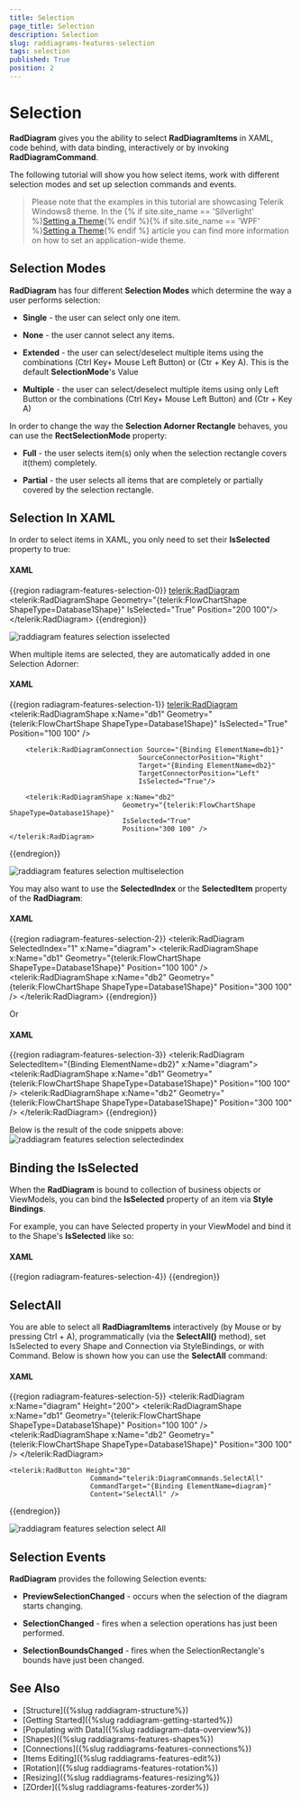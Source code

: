 ```yaml
---
title: Selection
page_title: Selection
description: Selection
slug: raddiagrams-features-selection
tags: selection
published: True
position: 2
---
```


# Selection

__RadDiagram__ gives you the ability to select __RadDiagramItems__ in XAML, code behind, with data binding, interactively or by invoking __RadDiagramCommand__.	  

The following tutorial will show you how select items, work with different selection modes and set up selection commands and events.

>Please note that the examples in this tutorial are showcasing Telerik Windows8 theme. In the {% if site.site_name == 'Silverlight' %}[Setting a Theme](http://www.telerik.com/help/silverlight/common-styling-apperance-setting-theme.html#Setting_Application-Wide_Built-In_Theme_in_the_Code-Behind){% endif %}{% if site.site_name == 'WPF' %}[Setting a Theme](http://www.telerik.com/help/wpf/common-styling-apperance-setting-theme-wpf.html#Setting_Application-Wide_Built-In_Theme_in_the_Code-Behind){% endif %} article you can find more information on how to set an application-wide theme.		

## Selection Modes

__RadDiagram__ has four different __Selection Modes__ which determine the way a user performs selection:		

* __Single__ - the user can select only one item.			

* __None__ - the user cannot select any items.			

* __Extended__ - the user can select/deselect multiple items using the combinations (Ctrl Key+ Mouse Left Button) or (Ctr + Key A). This is the default __SelectionMode__'s Value			

* __Multiple__ - the user can select/deselect multiple items using only Left Button or the combinations (Ctrl Key+ Mouse Left Button) and (Ctr + Key A)			

In order to change the way the __Selection Adorner Rectangle__ behaves, you can use the __RectSelectionMode__ property:		

* __Full__ - the user selects item(s) only when the selection rectangle covers it(them) completely.			  

* __Partial__ - the user selects all items that are completely or partially covered by the selection rectangle.			  

## Selection In XAML

In order to select items in XAML, you only need to set their __IsSelected__ property to true:		

#### __XAML__
{{region radiagram-features-selection-0}}
	<telerik:RadDiagram>
		<telerik:RadDiagramShape Geometry="{telerik:FlowChartShape ShapeType=Database1Shape}"
								IsSelected="True"
								Position="200 100"/>
	</telerik:RadDiagram>
{{endregion}}

![raddiagram features selection isselected](images/raddiagram_features_selection_isselected.png)

When multiple items are selected, they are automatically added in one Selection Adorner:

#### __XAML__
{{region radiagram-features-selection-1}}
	<telerik:RadDiagram>
		<telerik:RadDiagramShape x:Name="db1"
								Geometry="{telerik:FlowChartShape ShapeType=Database1Shape}"
								IsSelected="True"
								Position="100 100" />

		<telerik:RadDiagramConnection Source="{Binding ElementName=db1}"
									SourceConnectorPosition="Right"
									Target="{Binding ElementName=db2}"
									TargetConnectorPosition="Left"
									IsSelected="True"/>

		<telerik:RadDiagramShape x:Name="db2"
								Geometry="{telerik:FlowChartShape ShapeType=Database1Shape}"
								IsSelected="True"
								Position="300 100" />
	</telerik:RadDiagram>		
{{endregion}}

![raddiagram features selection multiselection](images/raddiagram_features_selection_multiselection.png)

You may also want to use the __SelectedIndex__ or the __SelectedItem__ property of the __RadDiagram__:
		

#### __XAML__
{{region radiagram-features-selection-2}}
	<telerik:RadDiagram  SelectedIndex="1"
						x:Name="diagram">
		<telerik:RadDiagramShape x:Name="db1"
								Geometry="{telerik:FlowChartShape ShapeType=Database1Shape}"
								Position="100 100" />
		<telerik:RadDiagramShape x:Name="db2"
								Geometry="{telerik:FlowChartShape ShapeType=Database1Shape}"
								Position="300 100" />
	</telerik:RadDiagram>
{{endregion}}

Or

#### __XAML__
{{region radiagram-features-selection-3}}
	<telerik:RadDiagram  SelectedItem="{Binding ElementName=db2}"
						x:Name="diagram">
		<telerik:RadDiagramShape x:Name="db1"
								Geometry="{telerik:FlowChartShape ShapeType=Database1Shape}"
								Position="100 100" />
		<telerik:RadDiagramShape x:Name="db2"
								Geometry="{telerik:FlowChartShape ShapeType=Database1Shape}"
								Position="300 100" />
	</telerik:RadDiagram>
{{endregion}}

Below is the result of the code snippets above:![raddiagram features selection selectedindex](images/raddiagram_features_selection_selectedindex.png)

## Binding the IsSelected

When the __RadDiagram__ is bound to collection of business objects or ViewModels, you can bind the __IsSelected__ property of an item via __Style Bindings__.		

For example, you can have Selected property in your ViewModel and bind it to the Shape's __IsSelected__ like so:		

#### __XAML__
{{region radiagram-features-selection-4}}
	<Style TargetType="telerik:RadDiagramShape">
		<Setter Property="IsSelected" Value="{Binding Selected, Mode=TwoWay}" />
	</Style>
{{endregion}}

## SelectAll

You are able to select all __RadDiagramItems__ interactively (by Mouse or by pressing Ctrl + A), programmatically (via the __SelectAll()__ method), set IsSelected to every Shape and Connection via StyleBindings, or with Command. Below is shown how you can use the __SelectAll__ command:

#### __XAML__
{{region radiagram-features-selection-5}}
	<telerik:RadDiagram x:Name="diagram" Height="200">
		<telerik:RadDiagramShape x:Name="db1"
								Geometry="{telerik:FlowChartShape ShapeType=Database1Shape}"
								Position="100 100" />
		<telerik:RadDiagramShape x:Name="db2"
								Geometry="{telerik:FlowChartShape ShapeType=Database1Shape}"
								Position="300 100" />
	</telerik:RadDiagram>
	
	<telerik:RadButton Height="30"
						Command="telerik:DiagramCommands.SelectAll"
						CommandTarget="{Binding ElementName=diagram}"
						Content="SelectAll" />
{{endregion}}

![raddiagram features selection select All](images/raddiagram_features_selection_selectAll.png)

## Selection Events

__RadDiagram__ provides the following Selection events:		

* __PreviewSelectionChanged__ - occurs when the selection of the diagram starts changing.			

* __SelectionChanged__ - fires when a selection operations has just been performed.			

* __SelectionBoundsChanged__ - fires when the SelectionRectangle's bounds have just been changed.			

## See Also
 * [Structure]({%slug raddiagram-structure%})
 * [Getting Started]({%slug raddiagram-getting-started%})
 * [Populating with Data]({%slug raddiagram-data-overview%})
 * [Shapes]({%slug raddiagrams-features-shapes%})
 * [Connections]({%slug raddiagrams-features-connections%})
 * [Items Editing]({%slug raddiagrams-features-edit%})
 * [Rotation]({%slug raddiagrams-features-rotation%})
 * [Resizing]({%slug raddiagrams-features-resizing%})
 * [ZOrder]({%slug raddiagrams-features-zorder%})